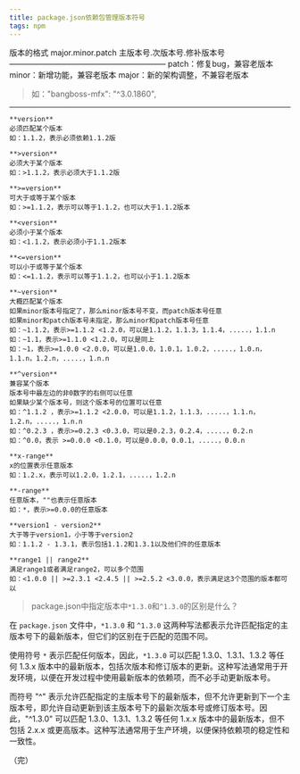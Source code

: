 ```yaml
---
title: package.json依赖包管理版本符号
tags: npm
---
```


版本的格式
major.minor.patch
主版本号.次版本号.修补版本号
————————————————————
patch：修复bug，兼容老版本
minor：新增功能，兼容老版本
major：新的架构调整，不兼容老版本
 
> 如："bangboss-mfx": "^3.0.1860",

---

```
**version**
必须匹配某个版本
如：1.1.2，表示必须依赖1.1.2版
 
**>version**
必须大于某个版本
如：>1.1.2，表示必须大于1.1.2版
 
**>=version**
可大于或等于某个版本
如：>=1.1.2，表示可以等于1.1.2，也可以大于1.1.2版本
 
**<version**
必须小于某个版本 
如：<1.1.2，表示必须小于1.1.2版本
 
**<=version**
可以小于或等于某个版本
如：<=1.1.2，表示可以等于1.1.2，也可以小于1.1.2版本
 
**~version**
大概匹配某个版本
如果minor版本号指定了，那么minor版本号不变，而patch版本号任意
如果minor和patch版本号未指定，那么minor和patch版本号任意
如：~1.1.2，表示>=1.1.2 <1.2.0，可以是1.1.2，1.1.3，1.1.4，.....，1.1.n 
如：~1.1，表示>=1.1.0 <1.2.0，可以是同上
如：~1，表示>=1.0.0 <2.0.0，可以是1.0.0，1.0.1，1.0.2，.....，1.0.n，1.1.n，1.2.n，.....，1.n.n
 
**^version**
兼容某个版本
版本号中最左边的非0数字的右侧可以任意
如果缺少某个版本号，则这个版本号的位置可以任意
如：^1.1.2 ，表示>=1.1.2 <2.0.0，可以是1.1.2，1.1.3，.....，1.1.n，1.2.n，.....，1.n.n
如：^0.2.3 ，表示>=0.2.3 <0.3.0，可以是0.2.3，0.2.4，.....，0.2.n
如：^0.0，表示 >=0.0.0 <0.1.0，可以是0.0.0，0.0.1，.....，0.0.n
 
**x-range**
x的位置表示任意版本
如：1.2.x，表示可以1.2.0，1.2.1，.....，1.2.n
 
**-range**
任意版本，""也表示任意版本
如：*，表示>=0.0.0的任意版本
 
**version1 - version2**
大于等于version1，小于等于version2
如：1.1.2 - 1.3.1，表示包括1.1.2和1.3.1以及他们件的任意版本
 
**range1 || range2**
满足range1或者满足range2，可以多个范围
如：<1.0.0 || >=2.3.1 <2.4.5 || >=2.5.2 <3.0.0，表示满足这3个范围的版本都可以
```

> package.json中指定版本中`*1.3.0`和`^1.3.0`的区别是什么？

在 `package.json` 文件中，`*1.3.0` 和 `^1.3.0` 这两种写法都表示允许匹配指定的主版本号下的最新版本，但它们的区别在于匹配的范围不同。

使用符号 `*` 表示匹配任何版本，因此，`*1.3.0` 可以匹配 1.3.0、1.3.1、1.3.2 等任何 1.3.x 版本中的最新版本，包括次版本和修订版本的更新。这种写法通常用于开发环境，以便在开发过程中使用最新版本的依赖项，而不必手动更新版本号。

而符号 "^" 表示允许匹配指定的主版本号下的最新版本，但不允许更新到下一个主版本号，即允许自动更新到该主版本号下的最新次版本号或修订版本号。因此，"^1.3.0" 可以匹配 1.3.0、1.3.1、1.3.2 等任何 1.x.x 版本中的最新版本，但不包括 2.x.x 或更高版本。这种写法通常用于生产环境，以便保持依赖项的稳定性和一致性。



（完）

